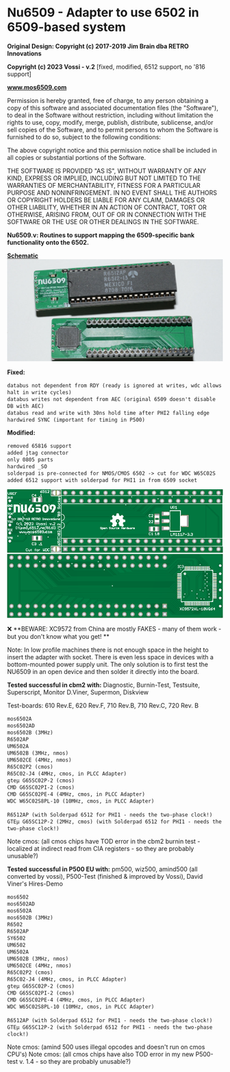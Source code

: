 # Nu6509 - Adapter to use 6502 in 6509-based system

**Original Design: Copyright (c) 2017-2019 Jim Brain dba RETRO Innovations**

**Copyright (c) 2023 Vossi - v.2** [fixed, modified, 6512 support, no '816 support]

**www.mos6509.com**

Permission is hereby granted, free of charge, to any person obtaining a copy
of this software and associated documentation files (the "Software"), to deal
in the Software without restriction, including without limitation the rights
to use, copy, modify, merge, publish, distribute, sublicense, and/or sell
copies of the Software, and to permit persons to whom the Software is
furnished to do so, subject to the following conditions:

The above copyright notice and this permission notice shall be included in all
copies or substantial portions of the Software.

THE SOFTWARE IS PROVIDED "AS IS", WITHOUT WARRANTY OF ANY KIND, EXPRESS OR
IMPLIED, INCLUDING BUT NOT LIMITED TO THE WARRANTIES OF MERCHANTABILITY,
FITNESS FOR A PARTICULAR PURPOSE AND NONINFRINGEMENT. IN NO EVENT SHALL THE
AUTHORS OR COPYRIGHT HOLDERS BE LIABLE FOR ANY CLAIM, DAMAGES OR OTHER
LIABILITY, WHETHER IN AN ACTION OF CONTRACT, TORT OR OTHERWISE, ARISING FROM,
OUT OF OR IN CONNECTION WITH THE SOFTWARE OR THE USE OR OTHER DEALINGS IN THE
SOFTWARE.

**Nu6509.v: Routines to support mapping the 6509-specific bank functionality onto the 6502.**

**[Schematic](https://github.com/vossi1/nu6509/blob/master/schematics_v2.png)**
![NU6509 real_v2](https://github.com/vossi1/nu6509/blob/master/nu6509v2.jpg)

**Fixed:**

	databus not dependent from RDY (ready is ignored at writes, wdc allows halt in write cycles)
	databus writes not dependent from AEC (original 6509 doesn't disable DB with AEC)
	databus read and write with 30ns hold time after PHI2 falling edge
	hardwired SYNC (important for timing in P500)

**Modified:**

	removed 65816 support
	added jtag connector
	only 0805 parts
	hardwired _SO
	solderpad is pre-connected for NMOS/CMOS 6502 -> cut for WDC W65C02S
	added 6512 support with solderpad for PHI1 in from 6509 socket

![NU6509 pcb_front](https://github.com/vossi1/nu6509/blob/master/pcb_v2_1.png)
![NU6509 pcb_back](https://github.com/vossi1/nu6509/blob/master/pcb_v2_2.png)

:x: **BEWARE: XC9572 from China are mostly FAKES - many of them work - but you don't know what you get! **

Note: In low profile machines there is not enough space in the height to insert the adapter with socket. There is even less space in devices with a bottom-mounted power supply unit. The only solution is to first test the NU6509 in an open device and then solder it directly into the board.

**Tested successful in cbm2 with:** Diagnostic, Burnin-Test, Testsuite, Superscript, Monitor D.Viner, Supermon, Diskview

Test-boards: 610 Rev.E, 620 Rev.F, 710 Rev.B, 710 Rev.C, 720 Rev. B

	mos6502A
	mos6502AD
	mos6502B (3MHz)
	R6502AP
	UM6502A
	UM6502B (3MHz, nmos)
	UM6502CE (4MHz, nmos)
	R65C02P2 (cmos)
	R65C02-J4 (4MHz, cmos, in PLCC Adapter)
	gteµ G65SC02P-2 (cmos)
	CMD G65SC02PI-2 (cmos)
	CMD G65SC02PE-4 (4MHz, cmos, in PLCC Adapter)
	WDC W65C02S8PL-10 (10MHz, cmos, in PLCC Adapter)

	R6512AP (with Solderpad 6512 for PHI1 - needs the two-phase clock!)
	GTEµ G65SC12P-2 (2MHz, cmos) (with Solderpad 6512 for PHI1 - needs the two-phase clock!)

Note cmos: (all cmos chips have TOD error in the cbm2 burnin test - localized at indirect read from CIA registers - so they are probably unusable?)

**Tested successful in P500 EU with:** pm500, wiz500, amind500 (all converted by vossi), P500-Test (finished & improved by Vossi), David Viner's Hires-Demo

	mos6502
	mos6502AD
	mos6502A
	mos6502B (3MHz)
	R6502
	R6502AP
	SY6502
	UM6502
	UM6502A
	UM6502B (3MHz, nmos)
	UM6502CE (4MHz, nmos)
	R65C02P2 (cmos)
	R65C02-J4 (4MHz, cmos, in PLCC Adapter)
	gteµ G65SC02P-2 (cmos)
	CMD G65SC02PI-2 (cmos)
	CMD G65SC02PE-4 (4MHz, cmos, in PLCC Adapter)
	WDC W65C02S8PL-10 (10MHz, cmos, in PLCC Adapter)

	R6512AP (with Solderpad 6512 for PHI1 - needs the two-phase clock!)
	GTEµ G65SC12P-2 (with Solderpad 6512 for PHI1 - needs the two-phase clock!)

Note cmos: (amind 500 uses illegal opcodes and doesn't run on cmos CPU's)
Note cmos: (all cmos chips have also TOD error in my new P500-test v. 1.4 - so they are probably unusable?)
